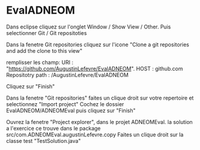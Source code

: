 # EvalADNEOM

Dans eclipse cliquez sur l'onglet Window / Show View / Other. Puis selectionner Git / Git repositoties

Dans la fenetre Git repositories cliquez sur l'icone "Clone a git repositories and add the clone to this view"

remplisser les champ:
URI : "https://github.com/AugustinLefevre/EvalADNEOM".
HOST : github.com
Repositotry path : /AugustinLefevre/EvalADNEOM

Cliquez sur "Finish"

Dans la fenetre "Git repositories" faites un clique droit sur votre repertoire et selectionnez "Import project" 
Cochez le dossier EvalADNEOM/ADNEOMEval puis cliquez sur "Finish"

Ouvrez la fenetre "Project explorer", dans le projet ADNEOMEval.
la solution a l'exercice ce trouve dans le package src/com.ADNEOMEval.augustinLefevre.copy
Faites un clique droit sur la classe test "TestSolution.java"
